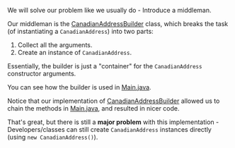 We will solve our problem like we usually do - Introduce a middleman.

Our middleman is the [CanadianAddressBuilder](src/csc301/builderExample/CanadianAddressBuilder.java) class, which breaks the task (of instantiating a `CanadianAddress`) into two parts:
 1. Collect all the arguments.
 2. Create an instance of `CanadianAddress`.

Essentially, the builder is just a "container" for the `CanadianAddress` constructor arguments.    

You can see how the builder is used in [Main.java](src/csc301/builderExample/Main.java).    

Notice that our implementation of [CanadianAddressBuilder](src/csc301/builderExample/CanadianAddressBuilder.java) allowed us to chain the methods in [Main.java](src/csc301/builderExample/Main.java), and resulted in nicer code.

That's great, but there is still a __major problem__ with this implementation - Developers/classes can still create `CanadianAddress` instances directly (using `new CanadianAddress()`).
